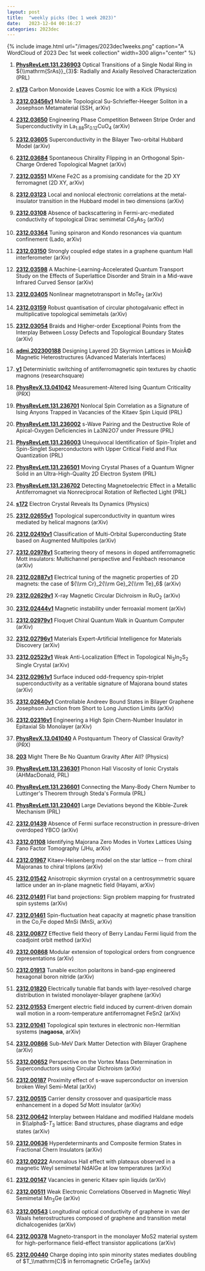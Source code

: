```yaml
---
layout: post
title:  "weekly picks (Dec 1 week 2023)"
date:   2023-12-04 00:16:27
categories: 2023dec
---
```



{% include image.html url="/images/2023dec1weeks.png" caption="A WordCloud of 2023 Dec 1st week collection" width=300 align="center" %}


1. **[PhysRevLett.131.236903](https://link.aps.org/doi/10.1103/PhysRevLett.131.236903)** Optical Transitions of a Single Nodal Ring in ${\\mathrm{SrAs}}_{3}$: Radially and Axially Resolved Characterization (PRL)

1. **[s173](https://physics.aps.org/articles/v16/s173)** Carbon Monoxide Leaves Cosmic Ice with a Kick (Physics)




1. **[2312.03456v1](https://arxiv.org/abs/2312.03456v1)** Mobile Topological Su-Schrieffer-Heeger Soliton in a Josephson Metamaterial (SSH, arXiv)

1. **[2312.03650](http://arxiv.org/abs/2312.03650)** Engineering Phase Competition Between Stripe Order and Superconductivity in La$_{1.88}$Sr$_{0.12}$CuO$_4$ (arXiv)

1. **[2312.03605](http://arxiv.org/abs/2312.03605)** Superconductivity in the Bilayer Two-orbital Hubbard Model (arXiv)

1. **[2312.03684](http://arxiv.org/abs/2312.03684)** Spontaneous Chirality Flipping in an Orthogonal Spin-Charge Ordered Topological Magnet (arXiv)

1. **[2312.03551](http://arxiv.org/abs/2312.03551)** MXene Fe2C as a promising candidate for the 2D XY ferromagnet (2D XY, arXiv)

1. **[2312.03123](http://arxiv.org/abs/2312.03123)** Local and nonlocal electronic correlations at the metal-insulator transition in the Hubbard model in two dimensions (arXiv)

1. **[2312.03108](http://arxiv.org/abs/2312.03108)** Absence of backscattering in Fermi-arc-mediated conductivity of topological Dirac semimetal Cd$_{3}$As$_{2}$ (arXiv)

1. **[2312.03364](http://arxiv.org/abs/2312.03364)** Tuning spinaron and Kondo resonances via quantum confinement (Lado, arXiv)

1. **[2312.03150](http://arxiv.org/abs/2312.03150)** Strongly coupled edge states in a graphene quantum Hall interferometer (arXiv)

1. **[2312.03598](http://arxiv.org/abs/2312.03598)** A Machine-Learning-Accelerated Quantum Transport Study on the Effects of Superlattice Disorder and Strain in a Mid-wave Infrared Curved Sensor (arXiv)

1. **[2312.03405](http://arxiv.org/abs/2312.03405)** Nonlinear magnetotransport in MoTe${}_2$ (arXiv)

1. **[2312.03159](http://arxiv.org/abs/2312.03159)** Robust quantisation of circular photogalvanic effect in multiplicative topological semimetals (arXiv)

1. **[2312.03054](http://arxiv.org/abs/2312.03054)** Braids and Higher-order Exceptional Points from the Interplay Between Lossy Defects and Topological Boundary States (arXiv)



1. **[admi.202300188](https://onlinelibrary.wiley.com/doi/abs/10.1002/admi.202300188)** Designing Layered 2D Skyrmion Lattices in MoirÃ© Magnetic Heterostructures (Advanced Materials Interfaces)

1. **[v1](https://www.researchsquare.com/article/rs-2839142/v1)** Deterministic switching of antiferromagnetic spin textures by chaotic magnons (researchsquare)

1. **[PhysRevX.13.041042](https://link.aps.org/doi/10.1103/PhysRevX.13.041042)** Measurement-Altered Ising Quantum Criticality (PRX)

1. **[PhysRevLett.131.236701](https://link.aps.org/doi/10.1103/PhysRevLett.131.236701)** Nonlocal Spin Correlation as a Signature of Ising Anyons Trapped in Vacancies of the Kitaev Spin Liquid (PRL)

1. **[PhysRevLett.131.236002](https://link.aps.org/doi/10.1103/PhysRevLett.131.236002)** s-Wave Pairing and the Destructive Role of Apical-Oxygen Deficiencies in La3Ni2O7 under Pressure (PRL)

1. **[PhysRevLett.131.236003](https://link.aps.org/doi/10.1103/PhysRevLett.131.236003)** Unequivocal Identification of Spin-Triplet and Spin-Singlet Superconductors with Upper Critical Field and Flux Quantization (PRL)

1. **[PhysRevLett.131.236501](https://link.aps.org/doi/10.1103/PhysRevLett.131.236501)** Moving Crystal Phases of a Quantum Wigner Solid in an Ultra-High-Quality 2D Electron System (PRL)

1. **[PhysRevLett.131.236702](https://link.aps.org/doi/10.1103/PhysRevLett.131.236702)** Detecting Magnetoelectric Effect in a Metallic Antiferromagnet via Nonreciprocal Rotation of Reflected Light (PRL)

1. **[s172](https://physics.aps.org/articles/v16/s172)** Electron Crystal Reveals Its Dynamics (Physics)




1. **[2312.02655v1](https://arxiv.org/abs/2312.02655v1)** Topological superconductivity in quantum wires mediated by helical magnons (arXiv)

1. **[2312.02410v1](https://arxiv.org/abs/2312.02410v1)** Classification of Multi-Orbital Superconducting State based on Augmented Multipoles (arXiv)

1. **[2312.02978v1](https://arxiv.org/abs/2312.02978v1)** Scattering theory of mesons in doped antiferromagnetic Mott insulators: Multichannel perspective and Feshbach resonance (arXiv)

1. **[2312.02887v1](https://arxiv.org/abs/2312.02887v1)** Electrical tuning of the magnetic properties of 2D magnets: the case of ${\\rm Cr}_2{\\rm Ge}_2{\\rm Te}_6$ (arXiv)

1. **[2312.02629v1](https://arxiv.org/abs/2312.02629v1)** X-ray Magnetic Circular Dichroism in RuO$_2$ (arXiv)

1. **[2312.02444v1](https://arxiv.org/abs/2312.02444v1)** Magnetic instability under ferroaxial moment (arXiv)

1. **[2312.02979v1](https://arxiv.org/abs/2312.02979v1)** Floquet Chiral Quantum Walk in Quantum Computer (arXiv)

1. **[2312.02796v1](https://arxiv.org/abs/2312.02796v1)** Materials Expert-Artificial Intelligence for Materials Discovery (arXiv)

1. **[2312.02523v1](https://arxiv.org/abs/2312.02523v1)** Weak Anti-Localization Effect in Topological Ni$_3$In$_2$S$_2$ Single Crystal (arXiv)

1. **[2312.02961v1](https://arxiv.org/abs/2312.02961v1)** Surface induced odd-frequency spin-triplet superconductivity as a veritable signature of Majorana bound states (arXiv)

1. **[2312.02640v1](https://arxiv.org/abs/2312.02640v1)** Controllable Andreev Bound States in Bilayer Graphene Josephson Junction from Short to Long Junction Limits (arXiv)

1. **[2312.02316v1](https://arxiv.org/abs/2312.02316v1)** Engineering a High Spin Chern-Number Insulator in Epitaxial Sb Monolayer (arXiv)




1. **[PhysRevX.13.041040](https://link.aps.org/doi/10.1103/PhysRevX.13.041040)** A Postquantum Theory of Classical Gravity? (PRX)

1. **[203](https://physics.aps.org/articles/v16/203)** Might There Be No Quantum Gravity After All? (Physics)

1. **[PhysRevLett.131.236301](https://link.aps.org/doi/10.1103/PhysRevLett.131.236301)** Phonon Hall Viscosity of Ionic Crystals (AHMacDonald, PRL)

1. **[PhysRevLett.131.236601](https://link.aps.org/doi/10.1103/PhysRevLett.131.236601)** Connecting the Many-Body Chern Number to Luttinger's Theorem through Steda's Formula (PRL)

1. **[PhysRevLett.131.230401](https://link.aps.org/doi/10.1103/PhysRevLett.131.230401)** Large Deviations beyond the Kibble-Zurek Mechanism (PRL)




1. **[2312.01439](http://arxiv.org/abs/2312.01439)** Absence of Fermi surface reconstruction in pressure-driven overdoped YBCO (arXiv)

1. **[2312.01108](http://arxiv.org/abs/2312.01108)** Identifying Majorana Zero Modes in Vortex Lattices Using Fano Factor Tomography (JHu, arXiv)

1. **[2312.01967](http://arxiv.org/abs/2312.01967)** Kitaev-Heisenberg model on the star lattice -- from chiral Majoranas to chiral triplons (arXiv)

1. **[2312.01542](http://arxiv.org/abs/2312.01542)** Anisotropic skyrmion crystal on a centrosymmetric square lattice under an in-plane magnetic field (Hayami, arXiv)

1. **[2312.01491](http://arxiv.org/abs/2312.01491)** Flat band projections: Sign problem mapping for frustrated spin systems (arXiv)

1. **[2312.01461](http://arxiv.org/abs/2312.01461)** Spin-fluctuation heat capacity at magnetic phase transition in the Co,Fe doped MnSi (MnSi, arXiv)

1. **[2312.00877](http://arxiv.org/abs/2312.00877)** Effective field theory of Berry Landau Fermi liquid from the coadjoint orbit method (arXiv)

1. **[2312.00868](http://arxiv.org/abs/2312.00868)** Modular extension of topological orders from congruence representations (arXiv)

1. **[2312.01913](http://arxiv.org/abs/2312.01913)** Tunable exciton polaritons in band-gap engineered hexagonal boron nitride (arXiv)

1. **[2312.01820](http://arxiv.org/abs/2312.01820)** Electrically tunable flat bands with layer-resolved charge distribution in twisted monolayer-bilayer graphene (arXiv)

1. **[2312.01553](http://arxiv.org/abs/2312.01553)** Emergent electric field induced by current-driven domain wall motion in a room-temperature antiferromagnet FeSn2 (arXiv)

1. **[2312.01041](http://arxiv.org/abs/2312.01041)** Topological spin textures in electronic non-Hermitian systems (**nagaosa**, arXiv)

1. **[2312.00866](http://arxiv.org/abs/2312.00866)** Sub-MeV Dark Matter Detection with Bilayer Graphene (arXiv)


1. **[2312.00652](http://arxiv.org/abs/2312.00652)** Perspective on the Vortex Mass Determination in Superconductors using Circular Dichroism (arXiv)

1. **[2312.00187](http://arxiv.org/abs/2312.00187)** Proximity effect of s-wave superconductor on inversion broken Weyl Semi-Metal (arXiv)

1. **[2312.00515](http://arxiv.org/abs/2312.00515)** Carrier density crossover and quasiparticle mass enhancement in a doped 5$d$ Mott insulator (arXiv)

1. **[2312.00642](http://arxiv.org/abs/2312.00642)** Interplay between Haldane and modified Haldane models in $\\alpha$-$T_{3}$ lattice: Band structures, phase diagrams and edge states (arXiv)

1. **[2312.00636](http://arxiv.org/abs/2312.00636)** Hyperdeterminants and Composite fermion States in Fractional Chern Insulators (arXiv)

1. **[2312.00222](http://arxiv.org/abs/2312.00222)** Anomalous Hall effect with plateaus observed in a magnetic Weyl semimetal NdAlGe at low temperatures (arXiv)

1. **[2312.00147](http://arxiv.org/abs/2312.00147)** Vacancies in generic Kitaev spin liquids (arXiv)

1. **[2312.00511](http://arxiv.org/abs/2312.00511)** Weak Electronic Correlations Observed in Magnetic Weyl Semimetal Mn$_3$Ge (arXiv)

1. **[2312.00543](http://arxiv.org/abs/2312.00543)** Longitudinal optical conductivity of graphene in van der Waals heterostructures composed of graphene and transition metal dichalcogenides (arXiv)

1. **[2312.00378](http://arxiv.org/abs/2312.00378)** Magneto-transport in the monolayer MoS2 material system for high-performance field-effect transistor applications (arXiv)

1. **[2312.00440](http://arxiv.org/abs/2312.00440)** Charge doping into spin minority states mediates doubling of $T_\\mathrm{C}$ in ferromagnetic CrGeTe$_3$ (arXiv)
